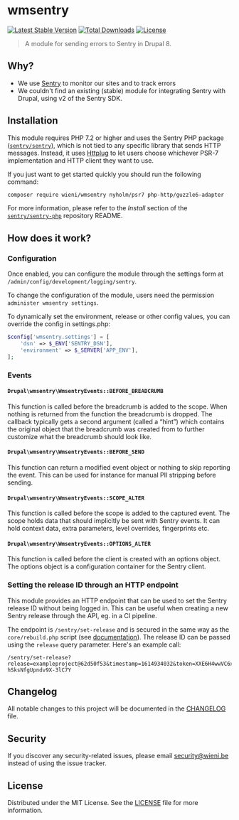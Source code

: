 wmsentry
======================

[![Latest Stable Version](https://poser.pugx.org/wieni/wmsentry/v/stable)](https://packagist.org/packages/wieni/wmsentry)
[![Total Downloads](https://poser.pugx.org/wieni/wmsentry/downloads)](https://packagist.org/packages/wieni/wmsentry)
[![License](https://poser.pugx.org/wieni/wmsentry/license)](https://packagist.org/packages/wieni/wmsentry)

> A module for sending errors to Sentry in Drupal 8.

## Why?
- We use [Sentry](https://sentry.io) to monitor our sites and to track
  errors
- We couldn't find an existing (stable) module for integrating Sentry
  with Drupal, using v2 of the Sentry SDK.

## Installation
This module requires PHP 7.2 or higher and uses the Sentry PHP package
([`sentry/sentry`](https://github.com/getsentry/sentry-php)), which is
not tied to any specific library that sends HTTP messages. Instead, it
uses [Httplug](https://github.com/php-http/httplug) to let users choose
whichever PSR-7 implementation and HTTP client they want to use.

If you just want to get started quickly you should run the following command:

```bash
composer require wieni/wmsentry nyholm/psr7 php-http/guzzle6-adapter
```
For more information, please refer to the _Install_ section of the [`sentry/sentry-php`](https://github.com/getsentry/sentry-php#install) repository README.

## How does it work?
### Configuration
Once enabled, you can configure the module through the settings form at
`/admin/config/development/logging/sentry`. 

To change the configuration of the module, users need the permission
`administer wmsentry settings`.

To dynamically set the environment, release or other config values, you
can override the config in settings.php:
```php
$config['wmsentry.settings'] = [
    'dsn' => $_ENV['SENTRY_DSN'],
    'environment' => $_SERVER['APP_ENV'],
];
```

### Events

#### `Drupal\wmsentry\WmsentryEvents::BEFORE_BREADCRUMB`
This function is called before the breadcrumb is added to the scope.
When nothing is returned from the function the breadcrumb is dropped.
The callback typically gets a second argument (called a “hint”) which
contains the original object that the breadcrumb was created from to
further customize what the breadcrumb should look like.

#### `Drupal\wmsentry\WmsentryEvents::BEFORE_SEND`
This function can return a modified event object or nothing to skip
reporting the event. This can be used for instance for manual PII
stripping before sending.
     
#### `Drupal\wmsentry\WmsentryEvents::SCOPE_ALTER`
This function is called before the scope is added to the captured event.
The scope holds data that should implicitly be sent with Sentry events.
It can hold context data, extra parameters, level overrides,
fingerprints etc.
     
#### `Drupal\wmsentry\WmsentryEvents::OPTIONS_ALTER`
This function is called before the client is created with an options
object. The options object is a configuration container for the Sentry
client.

### Setting the release ID through an HTTP endpoint
This module provides an HTTP endpoint that can be used to set the Sentry release ID without being logged in. This can 
be useful when creating a new Sentry release through the API, eg. in a CI pipeline.

The endpoint is `/sentry/set-release` and is secured in the same way as the `core/rebuild.php` script (see 
[documentation](https://www.drupal.org/node/2153725)). The release ID can be passed using the `release` query parameter. 
Here's an example call:
```
/sentry/set-release?release=exampleproject@62d50f53&timestamp=1614934032&token=XXE6H4wwVC6x5I6QnTPFTj-hSksNfgUpndv9X-3lC7Y
```

## Changelog
All notable changes to this project will be documented in the
[CHANGELOG](CHANGELOG.md) file.

## Security
If you discover any security-related issues, please email
[security@wieni.be](mailto:security@wieni.be) instead of using the issue
tracker.

## License
Distributed under the MIT License. See the [LICENSE](LICENSE) file
for more information.

